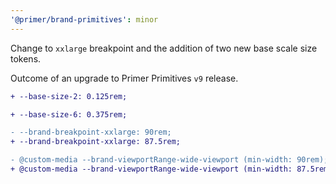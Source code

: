 ```yaml
---
'@primer/brand-primitives': minor
---
```


Change to `xxlarge` breakpoint and the addition of two new base scale size tokens.

Outcome of an upgrade to Primer Primitives `v9` release.

```diff
+ --base-size-2: 0.125rem;
```

```diff
+ --base-size-6: 0.375rem;
```

```diff
- --brand-breakpoint-xxlarge: 90rem;
+ --brand-breakpoint-xxlarge: 87.5rem;
```

```diff
- @custom-media --brand-viewportRange-wide-viewport (min-width: 90rem);
+ @custom-media --brand-viewportRange-wide-viewport (min-width: 87.5rem);
```
